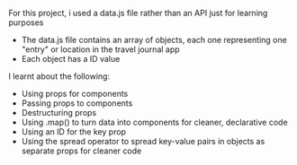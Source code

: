 For this project, i used a data.js file rather than an API just for learning purposes
- The data.js file contains an array of objects, each one representing one "entry" or location in the travel journal app
- Each object has a ID value

I learnt about the following:
- Using props for components
- Passing props to components
- Destructuring props
- Using .map() to turn data into components for cleaner, declarative code
- Using an ID for the key prop
- Using the spread operator to spread key-value pairs in objects as separate props for cleaner code
